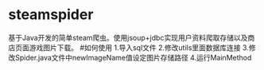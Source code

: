# steamspider
基于Java开发的简单steam爬虫。使用jsoup+jdbc实现用户资料爬取存储以及商店页面游戏图片下载。
#如何使用 
1.导入sql文件
2.修改utils里面数据库连接 
3.修改Spider.java文件中newImageName值设定图片存储路径
4.运行MainMethod
